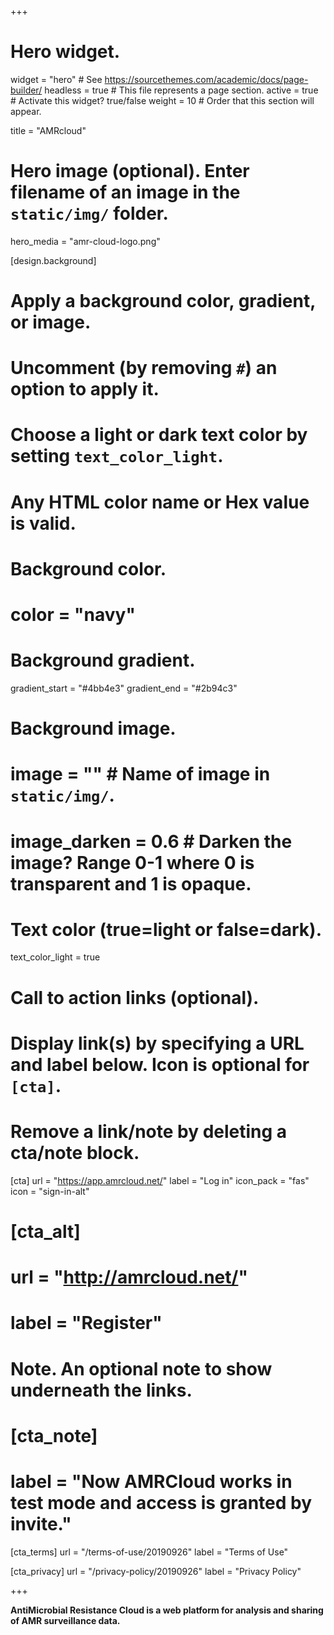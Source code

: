 +++
# Hero widget.
widget = "hero"  # See https://sourcethemes.com/academic/docs/page-builder/
headless = true  # This file represents a page section.
active = true  # Activate this widget? true/false
weight = 10  # Order that this section will appear.

title = "AMRcloud"

# Hero image (optional). Enter filename of an image in the `static/img/` folder.
hero_media = "amr-cloud-logo.png"

[design.background]
  # Apply a background color, gradient, or image.
  #   Uncomment (by removing `#`) an option to apply it.
  #   Choose a light or dark text color by setting `text_color_light`.
  #   Any HTML color name or Hex value is valid.

  # Background color.
  # color = "navy"
  
  # Background gradient.
  gradient_start = "#4bb4e3"
  gradient_end = "#2b94c3"
  
  # Background image.
  # image = ""  # Name of image in `static/img/`.
  # image_darken = 0.6  # Darken the image? Range 0-1 where 0 is transparent and 1 is opaque.

  # Text color (true=light or false=dark).
  text_color_light = true

# Call to action links (optional).
#   Display link(s) by specifying a URL and label below. Icon is optional for `[cta]`.
#   Remove a link/note by deleting a cta/note block.
[cta]
  url = "https://app.amrcloud.net/"
  label = "Log in"
  icon_pack = "fas"
  icon = "sign-in-alt"

# [cta_alt]
#  url = "http://amrcloud.net/"
#  label = "Register"

# Note. An optional note to show underneath the links.
# [cta_note]
#  label = "Now AMRCloud works in test mode and access is granted by invite."

[cta_terms]
  url = "/terms-of-use/20190926"
  label = "Terms of Use"

[cta_privacy]
  url = "/privacy-policy/20190926"
  label = "Privacy Policy"

+++

**AntiMicrobial Resistance Cloud is a web platform for analysis and sharing of AMR surveillance data.**
